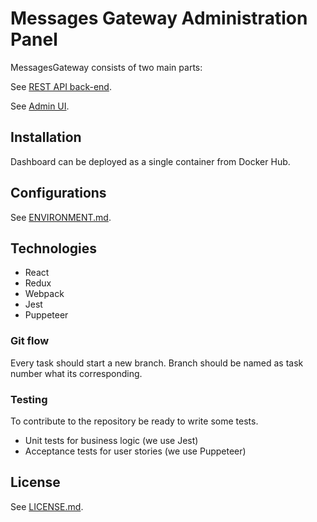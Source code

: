 # Messages Gateway Administration Panel

MessagesGateway consists of two main parts:

See [REST API back-end]().

See [Admin UI]().

## Installation

Dashboard can be deployed as a single container from []() Docker Hub.

## Configurations

See [ENVIRONMENT.md](/docs/ENVIRONMENT.md).

## Technologies

* React
* Redux
* Webpack
* Jest
* Puppeteer

### Git flow

Every task should start a new branch. Branch should be named as task number what
its corresponding.

### Testing

To contribute to the repository be ready to write some tests.

* Unit tests for business logic (we use Jest)
* Acceptance tests for user stories (we use Puppeteer)

## License

See [LICENSE.md](/docs/LICENSE.md).
